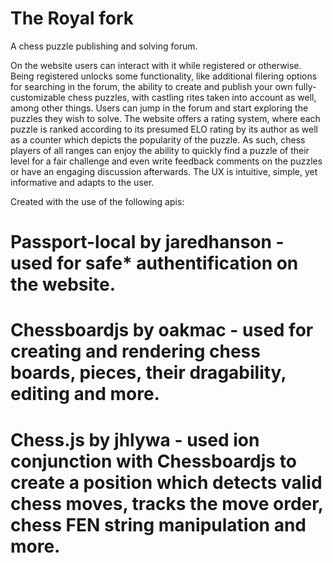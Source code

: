 # The Royal fork

A chess puzzle publishing and solving forum.

On the website users can interact with it while registered or otherwise. Being registered unlocks some functionality, like additional filering options for searching in the forum, the ability to create and publish your own fully-customizable chess puzzles, with castling rites taken into account as well, among other things.
Users can jump in the forum and start exploring the puzzles they wish to solve. The website offers a rating system, where each puzzle is ranked according to its presumed ELO rating by its author as well as a counter which depicts the popularity of the puzzle. As such, chess players of all ranges can enjoy the ability to quickly find a puzzle of their level for a fair challenge and even write feedback comments on the puzzles or have an engaging discussion afterwards.
The UX is intuitive, simple, yet informative and adapts to the user.

Created with the use of the following apis:

# Passport-local by jaredhanson - used for safe* authentification on the website.

# Chessboardjs by oakmac - used for creating and rendering chess boards, pieces, their dragability, editing and more.

# Chess.js by jhlywa - used ion conjunction with Chessboardjs to create a position which detects valid chess moves, tracks the move order, chess FEN string manipulation and more.
